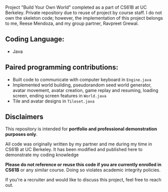 Project "Build Your Own World" completed as a part of CS61B at UC Berkeley. Private repository due to reuse of project by course staff. I do not own the skeleton code; however, the implementation of this project belongs to me, Reese Mendoza, and my group partner, Ravpreet Grewal.

## Coding Language:
- Java

## Paired programming contributions:
- Built code to communicate with computer keyboard in `Engine.java`
- Implemented world building, pseudorandom seed world generator, avatar movement, avatar creation, game replay and resuming, loading screen, ending screen features in `World.java`
- Tile and avatar designs in `Tileset.java`

## Disclaimers
This repository is intended for **portfolio and professional demonstration purposes only**.

All code was originally written by my partner and me during my time in CS61B at UC Berkeley. It has been modified and published here to demonstrate my coding knowledge

**Please do not reference or reuse this code if you are currently enrolled in CS61B** or any similar course. Doing so violates academic integrity policies.

If you're a recruiter and would like to discuss this project, feel free to reach out.
